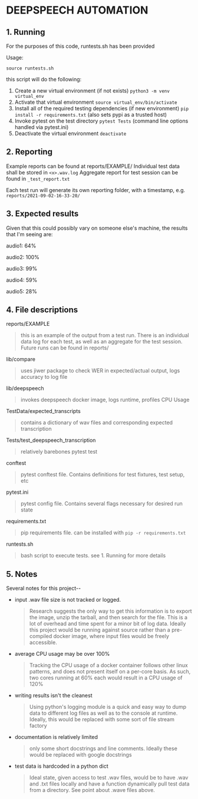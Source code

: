 # DEEPSPEECH AUTOMATION

## 1.  Running

For the purposes of this code, runtests.sh has been provided

Usage:
```
source runtests.sh
```
this script will do the following:
1. Create a new virtual environment (if not exists)
    `python3 -m venv virtual_env`
2. Activate that virtual environment
    `source virtual_env/bin/activate`
3. Install all of the required testing dependencies (if new environment)
    `pip install -r requirements.txt` (also sets pypi as a trusted host)
4. Invoke pytest on the test directory
    `pytest Tests` (command line options handled via pytest.ini)
5. Deactivate the virtual environment
    `deactivate`

## 2. Reporting
Example reports can be found at reports/EXAMPLE/
Individual test data shall be stored in `<x>.wav.log`
Aggregate report for test session can be found in `_test_report.txt`

Each test run will generate its own reporting folder, with a timestamp, e.g. `reports/2021-09-02-16-33-20/`

## 3. Expected results
Given that this could possibly vary on someone else's machine, the results that I'm seeing are:

 audio1: 64%

 audio2: 100%

 audio3: 99%

 audio4: 59%

 audio5: 28%
 
## 4. File descriptions

reports/EXAMPLE
> this is an example of the output from a test run.  There is an individual data log for each test, as well as an aggregate for the test session.  Future runs can be found in reports/<execution time>

lib/compare
> uses jiwer package to check WER in expected/actual output, logs accuracy to log file

lib/deepspeech
> invokes deepspeech docker image, logs runtime, profiles CPU Usage

TestData/expected_transcripts
> contains a dictionary of wav files and corresponding expected transcription

Tests/test_deepspeech_transcription
> relatively barebones pytest test

conftest
> pytest conftest file.  Contains definitions for test fixtures, test setup, etc

pytest.ini
> pytest config file.  Contains several flags necessary for desired run state

requirements.txt
> pip requirements file.  can be installed with `pip -r requirements.txt`

runtests.sh
> bash script to execute tests.  see 1. Running for more details

## 5.  Notes
Several notes for this project--

- input .wav file size is not tracked or logged.
    >Research suggests the only way to get this information is to export the image, unzip the tarball, and then search for the file.
    This is a lot of overhead and time spent for a minor bit of log data.
    Ideally this project would be running against source rather than a pre-compiled docker image, where input files would be freely accessible.

- average CPU usage may be over 100%
    >Tracking the CPU usage of a docker container follows other linux patterns, and does not present itself on a per-core basis.  As such, two cores running at 60% each would result in a CPU usage of 120%

- writing results isn't the cleanest
    >Using python's logging module is a quick and easy way to dump data to different log files as well as to the console at runtime.
    Ideally, this would be replaced with some sort of file stream factory

- documentation is relatively limited
    >only some short docstrings and line comments.  Ideally these would be replaced with google docstrings

- test data is hardcoded in a python dict
    >Ideal state, given access to test .wav files, would be to have .wav and .txt files locally and have a function dynamically pull test data from a directory.  See point about .wave files above.